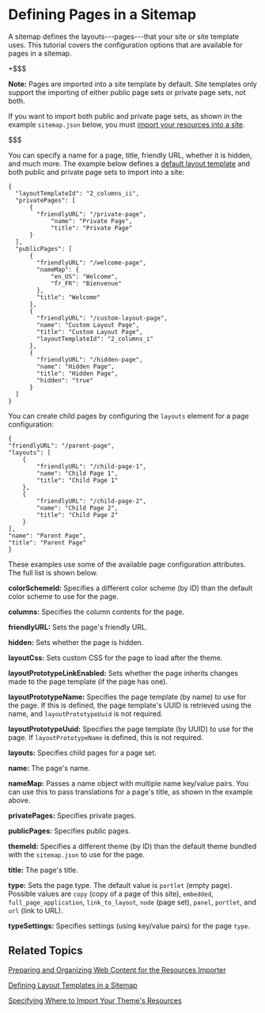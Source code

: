 # Defining Pages in a Sitemap [](id=defining-pages-in-a-sitemap)

A sitemap defines the layouts---pages---that your site or site template uses.
This tutorial covers the configuration options that are available for pages in
a sitemap. 

+$$$

**Note:** Pages are imported into a site template by default. Site templates 
only support the importing of either public page sets or private page sets, not 
both. 

If you want to import both public and private page sets, as shown in the example 
`sitemap.json` below, you must 
[import your resources into a site](/develop/tutorials/-/knowledge_base/7-1/specifying-where-to-import-your-themes-resources#importing-resources-into-existing-site-templates-and-sites). 

$$$

You can specify a name for a page, title, friendly URL, whether it is hidden, 
and much more. The example below defines a 
[default layout template](/develop/tutorials/-/knowledge_base/7-1/defining-layout-templates-in-a-sitemap) 
and both public and private page sets to import into a site:

    {
      "layoutTemplateId": "2_columns_ii",
      "privatePages": [
          {
            "friendlyURL": "/private-page",
        		"name": "Private Page",
        		"title": "Private Page"
          }
      ],
      "publicPages": [
          {
            "friendlyURL": "/welcome-page",
            "nameMap": {
                "en_US": "Welcome",
                "fr_FR": "Bienvenue"
            },
            "title": "Welcome"
          },
          {
            "friendlyURL": "/custom-layout-page",
            "name": "Custom Layout Page",
            "title": "Custom Layout Page",
            "layoutTemplateId": "2_columns_i"
          },
          {
            "friendlyURL": "/hidden-page",
            "name": "Hidden Page",
            "title": "Hidden Page",
            "hidden": "true"
          }
      ]
    }

You can create child pages by configuring the `layouts` element for a page 
configuration:

    {      
    "friendlyURL": "/parent-page",
    "layouts": [
        {
            "friendlyURL": "/child-page-1",
            "name": "Child Page 1",
            "title": "Child Page 1"
        },
        {
            "friendlyURL": "/child-page-2",
            "name": "Child Page 2",
            "title": "Child Page 2"
        }
    ],
    "name": "Parent Page",
    "title": "Parent Page"
    }

These examples use some of the available page configuration attributes. The full 
list is shown below.

**colorSchemeId:** Specifies a different color scheme (by ID) than the default
color scheme to use for the page.

**columns:** Specifies the column contents for the page.

**friendlyURL:** Sets the page's friendly URL.

**hidden:** Sets whether the page is hidden.

**layoutCss:** Sets custom CSS for the page to load after the theme.

**layoutPrototypeLinkEnabled:** Sets whether the page inherits changes made to 
the page template (if the page has one).

**layoutPrototypeName:** Specifies the page template (by name) to use for the 
page. If this is defined, the page template's UUID is retrieved using the
name, and `layoutPrototypeUuid` is not required. 

**layoutPrototypeUuid:** Specifies the page template (by UUID) to use for the 
page. If `layoutPrototypeName` is defined, this is not required. 

**layouts:** Specifies child pages for a page set.

**name:** The page's name.

**nameMap:** Passes a name object with multiple name key/value pairs. You can 
use this to pass translations for a page's title, as shown in the example above. 

**privatePages:** Specifies private pages.

**publicPages:** Specifies public pages.

**themeId:** Specifies a different theme (by ID) than the default theme bundled
with the `sitemap.json` to use for the page.

**title:** The page's title.

**type:** Sets the page type. The default value is `portlet` (empty page). 
Possible values are `copy` (copy of a page of this site), `embedded`, 
`full_page_application`, `link_to_layout`, `node` (page set), `panel`, 
`portlet`, and `url` (link to URL).

**typeSettings:** Specifies settings (using key/value pairs) for the page 
`type`.

## Related Topics [](id=related-topics)

[Preparing and Organizing Web Content for the Resources Importer](/develop/tutorials/-/knowledge_base/7-1/preparing-and-organizing-web-content-for-the-resources-importer)

[Defining Layout Templates in a Sitemap](/develop/tutorials/-/knowledge_base/7-1/defining-layout-templates-in-a-sitemap)

[Specifying Where to Import Your Theme's Resources](/develop/tutorials/-/knowledge_base/7-1/specifying-where-to-import-your-themes-resources)
